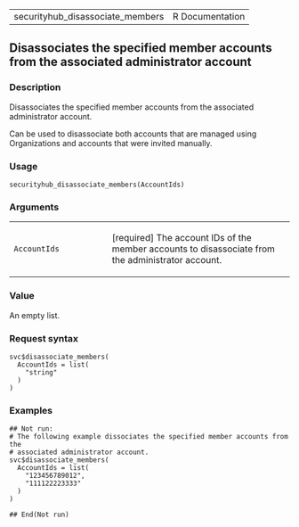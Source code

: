 <table style="width: 100%;">
<tbody>
<tr class="odd">
<td>securityhub_disassociate_members</td>
<td style="text-align: right;">R Documentation</td>
</tr>
</tbody>
</table>

## Disassociates the specified member accounts from the associated administrator account

### Description

Disassociates the specified member accounts from the associated
administrator account.

Can be used to disassociate both accounts that are managed using
Organizations and accounts that were invited manually.

### Usage

    securityhub_disassociate_members(AccountIds)

### Arguments

<table>
<colgroup>
<col style="width: 35%" />
<col style="width: 65%" />
</colgroup>
<tbody>
<tr class="odd">
<td><code
id="securityhub_disassociate_members_:_AccountIds">AccountIds</code></td>
<td><p>[required] The account IDs of the member accounts to disassociate
from the administrator account.</p></td>
</tr>
</tbody>
</table>

### Value

An empty list.

### Request syntax

    svc$disassociate_members(
      AccountIds = list(
        "string"
      )
    )

### Examples

    ## Not run: 
    # The following example dissociates the specified member accounts from the
    # associated administrator account.
    svc$disassociate_members(
      AccountIds = list(
        "123456789012",
        "111122223333"
      )
    )

    ## End(Not run)
